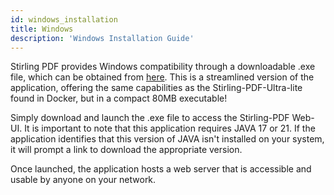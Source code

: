 ```yaml
---
id: windows_installation
title: Windows
description: 'Windows Installation Guide'
---
```

Stirling PDF provides Windows compatibility through a downloadable .exe file, which can be obtained from [here](https://github.com/Stirling-Tools/Stirling-PDF/releases/latest).
This is a streamlined version of the application, offering the same capabilities as the Stirling-PDF-Ultra-lite found in Docker, but in a compact 80MB executable!

Simply download and launch the .exe file to access the Stirling-PDF Web-UI. It is important to note that this application requires JAVA 17 or 21. If the application identifies that this version of JAVA isn't installed on your system, it will prompt a link to download the appropriate version.

Once launched, the application hosts a web server that is accessible and usable by anyone on your network.
